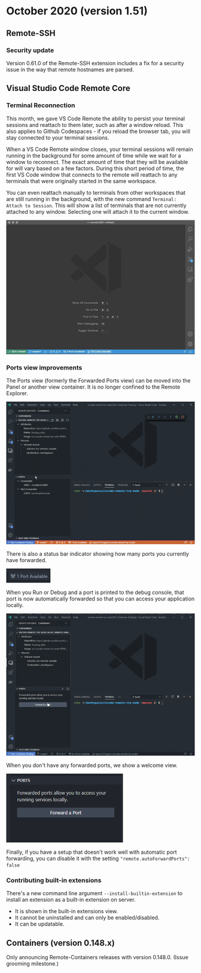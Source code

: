 # October 2020 (version 1.51)

## Remote-SSH

### Security update

Version 0.61.0 of the Remote-SSH extension includes a fix for a security issue in the way that remote hostnames are parsed.

## Visual Studio Code Remote Core

### Terminal Reconnection

This month, we gave VS Code Remote the ability to persist your terminal sessions and reattach to them later, such as after a window reload. This also applies to Github Codespaces - if you reload the browser tab, you will stay connected to your terminal sessions.

When a VS Code Remote window closes, your terminal sessions will remain running in the background for some amount of time while we wait for a window to reconnect. The exact amount of time that they will be available for will vary based on a few factors. During this short period of time, the first VS Code window that connects to the remote will reattach to any terminals that were originally started in the same workspace.

You can even reattach manually to terminals from other workspaces that are still running in the background, with the new command `Terminal: Attach to Session`. This will show a list of terminals that are not currently attached to any window. Selecting one will attach it to the current window.

![Terminal attach to session](images/1_51/terminal-attach.gif)

### Ports view improvements

The Ports view (formerly the Forwarded Ports view) can be moved into the Panel or another view container. It is no longer confined to the Remote Explorer.

![Moveable ports view](images/1_51/moveable-ports-view.gif)

There is also a status bar indicator showing how many ports you currently have forwarded.

![Ports status bar](images/1_51/ports-statusbar.png)

When you Run or Debug and a port is printed to the debug console, that port is now automatically forwarded so that you can access your application locally.

![Automatic forward from console](images/1_51/auto-forward-console.gif)

When you don't have any forwarded ports, we show a welcome view.

![Ports welcome view](images/1_51/ports-welcome-view.png)

Finally, if you have a setup that doesn't work well with automatic port forwarding, you can disable it with the setting `"remote.autoForwardPorts": false`

### Contributing built-in extensions

There's a new command line argument `--install-builtin-extension` to install an extension as a built-in extension on server.

* It is shown in the built-in extensions view.
* It cannot be uninstalled and can only be enabled/disabled.
* It can be updatable.

## Containers (version 0.148.x)

Only announcing Remote-Containers releases with version 0.148.0. (Issue grooming milestone.)
